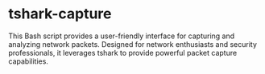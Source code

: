 # tshark-capture
This Bash script provides a user-friendly interface for capturing and analyzing network packets. Designed for network enthusiasts and security professionals, it leverages tshark to provide powerful packet capture capabilities.
